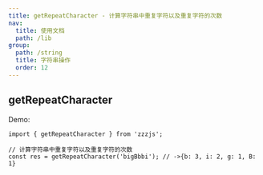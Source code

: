 ```yaml
---
title: getRepeatCharacter - 计算字符串中重复字符以及重复字符的次数
nav:
  title: 使用文档
  path: /lib
group:
  path: /string
  title: 字符串操作
  order: 12
---
```


## getRepeatCharacter

Demo:

```tsx | pure
import { getRepeatCharacter } from 'zzzjs';

// 计算字符串中重复字符以及重复字符的次数
const res = getRepeatCharacter('bigBbbi'); // ->{b: 3, i: 2, g: 1, B: 1}
```
